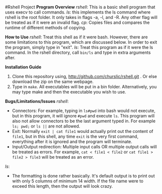 #Rshell Project
**Program Overview**
*rshell*: This is a basic shell program that uses execv to call commands.
*ls*: this implements the ls command where rshell is the root folder.  It only takes in flags -a, -l, and -R.  Any other flag will be treated as if it were an invalid flag.
*cp*: Copies files and compares the runtime of different methods of copying.

**How to Use**
*rshell*: Treat this shell as if it were bash.  However, there are some limitations to this program, which are discussed below.  In order to exit the program, simply type in "exit".
*ls*: Treat this program as if it were the ls command.  In the rshell directory, call `bin/ls` and type in extra arguments after.

**Installation Guide**

 1. Clone this repository using, http://github.com/churslic/rshell.git . Or else download the zip on the same webpage.
 2. Type in `make`. All executables will be put in a bin folder.  Alternatively, you may type make and then the executable you wish to use.

**Bugs/Limitations/Issues**
*rshell*:

 - Connectors: For example, typing in `ls#pwd` into bash would not execute, but in this program, it will ignore `#pwd` and execute `ls`.  This program will also not allow connectors to be the last argument typed in.  For example `ls; pwd;`  or  `ls ||` are not allowed.
 - Exit:  Normally `exit | cat file1` would actually print out the content of `file1`, but in this shell, any time `exit` is the very first command, everything after it is ignored and the program will terminate.
 - Input/Output redirection: Multiple input calls OR multiple output calls will be treated as errors.  For example, `cat < file1 < file2` or `cat file1 > file2 > file3` will be treated as an error.

*ls*:

 - The formatting is done rather basically. It's default output is to print out with only 5 columns of minimum 14 width.  If the file name were to exceed this length, then the output will look crazy.
